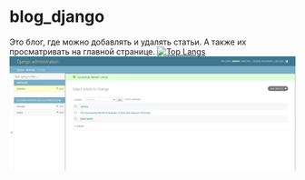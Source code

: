 # blog_django
Это блог, где можно добавлять и удалять статьи. А также их просматривать на главной странице.
[![Top Langs](https://github-readme-stats.vercel.app/api/top-langs/?username=Evgesha2022)](https://github.com/anuraghazra/github-readme-stats)
<img src="images/django_administration.png" alt="Здесь происходят действия со статьями">

